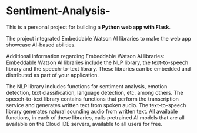 # Sentiment-Analysis-
This is a personal project for building a **Python web app with Flask**.

The project integrated Embeddable Watson AI libraries to make the web app showcase AI-based abilities.



Additional information regarding Embeddable Watson Ai libraries:
Embeddable Watson AI libraries include the NLP library, the text-to-speech library and the speech-to-text library. These libraries can be embedded and distributed as part of your application. 

The NLP library includes functions for sentiment analysis, emotion detection, text classification, language detection, etc. among others. The speech-to-text library contains functions that perform the transcription service and generates written text from spoken audio. The text-to-speech library generates natural sounding audio from written text. All available functions, in each of these libraries, calls pretrained AI models that are all available on the Cloud IDE servers, available to all users for free.

